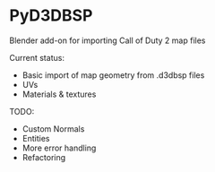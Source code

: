 # PyD3DBSP
Blender add-on for importing Call of Duty 2 map files

Current status:
  - Basic import of map geometry from .d3dbsp files
  - UVs
  - Materials & textures
  
TODO:
  - Custom Normals
  - Entities
  - More error handling
  - Refactoring
